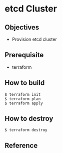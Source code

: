 # etcd Cluster

## Objectives
- Provision etcd cluster

## Prerequisite
- terraform

## How to build
```
$ terraform init
$ terraform plan
$ terraform apply
```

## How to destroy
```
$ terraform destroy
```


## Reference

